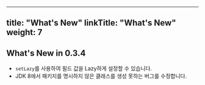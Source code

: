 
---
title: "What's New"
linkTitle: "What's New"
weight: 7
---
## What's New in 0.3.4
* `setLazy`를 사용하여 필드 값을 Lazy하게 설정할 수 있습니다.
* JDK 8에서 패키지를 명시하지 않은 클래스를 생성 못하는 버그를 수정합니다.
